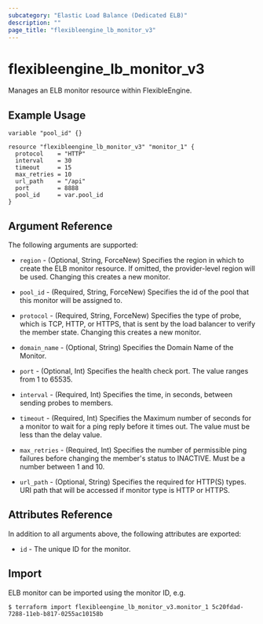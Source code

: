 ```yaml
---
subcategory: "Elastic Load Balance (Dedicated ELB)"
description: ""
page_title: "flexibleengine_lb_monitor_v3"
---
```


# flexibleengine_lb_monitor_v3

Manages an ELB monitor resource within FlexibleEngine.

## Example Usage

```hcl
variable "pool_id" {}

resource "flexibleengine_lb_monitor_v3" "monitor_1" {
  protocol    = "HTTP"
  interval    = 30
  timeout     = 15
  max_retries = 10
  url_path    = "/api"
  port        = 8888
  pool_id     = var.pool_id
}
```

## Argument Reference

The following arguments are supported:

* `region` - (Optional, String, ForceNew) Specifies the region in which to create the ELB monitor resource.
  If omitted, the provider-level region will be used. Changing this creates a new monitor.

* `pool_id` - (Required, String, ForceNew) Specifies the id of the pool that this monitor will be assigned to.

* `protocol` - (Required, String, ForceNew) Specifies the type of probe, which is TCP, HTTP, or HTTPS, that is
  sent by the load balancer to verify the member state. Changing this creates a new monitor.

* `domain_name` - (Optional, String) Specifies the Domain Name of the Monitor.

* `port` - (Optional, Int) Specifies the health check port. The value ranges from 1 to 65535.

* `interval` - (Required, Int) Specifies the time, in seconds, between sending probes to members.

* `timeout` - (Required, Int) Specifies the Maximum number of seconds for a monitor to wait for a ping reply before
  it times out. The value must be less than the delay value.

* `max_retries` - (Required, Int) Specifies the number of permissible ping failures before changing the member's
  status to INACTIVE. Must be a number between 1 and 10.

* `url_path` - (Optional, String) Specifies the required for HTTP(S) types. URI path that will be accessed if monitor
  type is HTTP or HTTPS.

## Attributes Reference

In addition to all arguments above, the following attributes are exported:

* `id` - The unique ID for the monitor.

## Import

ELB monitor can be imported using the monitor ID, e.g.

```
$ terraform import flexibleengine_lb_monitor_v3.monitor_1 5c20fdad-7288-11eb-b817-0255ac10158b
```
